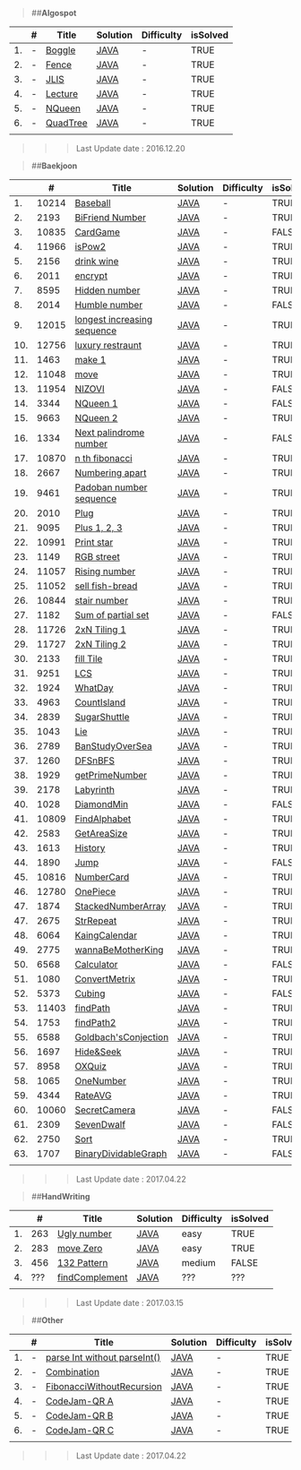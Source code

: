 > ##**Algospot**<br>

| | # | Title | Solution | Difficulty | isSolved |
|---|---| ---| --- | ---| ---|
| 1. | - | [Boggle](https://algospot.com/judge/problem/read/BOGGLE) | [JAVA](https://github.com/rtef23/Algorithm/blob/master/Algospot/BoggleGame/MainBoggle.java) | - | TRUE |
| 2. | - | [Fence](https://algospot.com/judge/problem/read/FENCE)| [JAVA](https://github.com/rtef23/Algorithm/blob/master/Algospot/FENCE/MainFence.java)| - | TRUE |
| 3. | - | [JLIS](https://algospot.com/judge/problem/read/JLIS)| [JAVA](https://github.com/rtef23/Algorithm/blob/master/Algospot/JLIS/MainJLIS.java)| - | TRUE |
| 4. | - | [Lecture](https://algospot.com/judge/problem/read/LECTURE)| [JAVA](https://github.com/rtef23/Algorithm/blob/master/Algospot/LECTURE/MainLecture.java)| - | TRUE |
| 5. | - | [NQueen](https://algospot.com/judge/problem/read/NQUEEN)| [JAVA](https://github.com/rtef23/Algorithm/blob/master/Algospot/NQueen/MainNQueen.java)| - | TRUE |
| 6. | - | [QuadTree](https://algospot.com/judge/problem/read/QUADTREE)| [JAVA](https://github.com/rtef23/Algorithm/blob/master/Algospot/QuodTree/MainQuod.java)| - | TRUE |
| | | | | | |
> > > Last Update date : 2016.12.20

> ##**Baekjoon**<br>

| | # | Title | Solution | Difficulty | isSolved |
|---|---| ---| --- | ---| ---|
| 1. | 10214 | [Baseball](https://acmicpc.net/problem/10214) | [JAVA](https://github.com/rtef23/Algorithm/blob/master/BaekJoon/BaseBall/MainBaseBall.java) | - | TRUE |
| 2. | 2193 | [BiFriend Number](https://acmicpc.net/problem/2193)| [JAVA](https://github.com/rtef23/Algorithm/blob/master/BaekJoon/BiFriendNum/MainPro2193.java)| - | TRUE |
| 3. | 10835 | [CardGame](https://acmicpc.net/problem/10835)| [JAVA](https://github.com/rtef23/Algorithm/blob/master/BaekJoon/CardGame/MainPro10835.java)| - | FALSE |
| 4. | 11966 | [isPow2](https://acmicpc.net/problem/11966)| [JAVA](https://github.com/rtef23/Algorithm/blob/master/BaekJoon/Chk2Pow2/MainPro11966.java)| - | TRUE|
| 5. | 2156 | [drink wine](https://acmicpc.net/problem/2156)| [JAVA](https://github.com/rtef23/Algorithm/blob/master/BaekJoon/DrinkWine/MainPro2156.java)| - | TRUE |
| 6. | 2011 | [encrypt](https://acmicpc.net/problem/2011)| [JAVA](https://github.com/rtef23/Algorithm/blob/master/BaekJoon/Encrypt/MainPro2011.java)| - | TRUE |
| 7. | 8595 | [Hidden number](https://acmicpc.net/problem/8595)| [JAVA](https://github.com/rtef23/Algorithm/blob/master/BaekJoon/HiddenNum/MainPro8595.java)| - | TRUE |
| 8. | 2014 | [Humble number](https://acmicpc.net/problem/2014)| [JAVA](https://github.com/rtef23/Algorithm/blob/master/BaekJoon/HumbleNumber/MainPro2014.java)| - | FALSE |
| 9. | 12015 | [longest increasing sequence](https://acmicpc.net/problem/12015)| [JAVA](https://github.com/rtef23/Algorithm/blob/master/BaekJoon/IncNumSeq2/MainPro12015_2.java)| - | TRUE |
| 10. | 12756 | [luxury restraunt](https://acmicpc.net/problem/12756)| [JAVA](https://github.com/rtef23/Algorithm/blob/master/BaekJoon/LuxuryRestraunt/MainPro12756.java)| - | TRUE |
| 11. | 1463 | [make 1](https://acmicpc.net/problem/1463)| [JAVA](https://github.com/rtef23/Algorithm/blob/master/BaekJoon/Make1/MainPro1463_2.java)| - | TRUE |
| 12. | 11048 | [move](https://acmicpc.net/problem/11048)| [JAVA](https://github.com/rtef23/Algorithm/blob/master/BaekJoon/Moving/MainPro11048.java)| - | TRUE |
| 13. | 11954 | [NIZOVI](https://acmicpc.net/problem/11954)| [JAVA](https://github.com/rtef23/Algorithm/blob/master/BaekJoon/NIZOVI/MainPro11954.java)| - | FALSE |
| 14. | 3344 | [NQueen 1](https://acmicpc.net/problem/3344)| [JAVA](https://github.com/rtef23/Algorithm/blob/master/BaekJoon/NQueen/MainPro3344.java)| - | FALSE |
| 15. | 9663 | [NQueen 2](https://acmicpc.net/problem/9663)| [JAVA](https://github.com/rtef23/Algorithm/blob/master/BaekJoon/NQueen/MainPro9663.java)| - | TRUE |
| 16. | 1334 | [Next palindrome number](https://acmicpc.net/problem/1334)| [JAVA](https://github.com/rtef23/Algorithm/blob/master/BaekJoon/NextPalindrome/MainPro1334.java)| - | FALSE |
| 17. | 10870 | [n th fibonacci](https://acmicpc.net/problem/10870)| [JAVA](https://github.com/rtef23/Algorithm/blob/master/BaekJoon/NthFibonacci/MainPro10870.java)| - | TRUE |
| 18. | 2667 | [Numbering apart](https://acmicpc.net/problem/2667)| [JAVA](https://github.com/rtef23/Algorithm/blob/master/BaekJoon/NumberingApart/MainPro2667.java)| - | TRUE |
| 19. | 9461 | [Padoban number sequence](https://acmicpc.net/problem/9461)| [JAVA](https://github.com/rtef23/Algorithm/blob/master/BaekJoon/Padoban_ISeq/MainPro9461.java)| - | TRUE |
| 20. | 2010 | [Plug](https://acmicpc.net/problem/2010)| [JAVA](https://github.com/rtef23/Algorithm/blob/master/BaekJoon/PlugCom/MainPro2010.java)| - | TRUE |
| 21. | 9095 | [Plus 1, 2, 3](https://acmicpc.net/problem/9095)| [JAVA](https://github.com/rtef23/Algorithm/blob/master/BaekJoon/Plus123/MainPro9095.java)| - | TRUE |
| 22. | 10991 | [Print star](https://acmicpc.net/problem/10991)| [JAVA](https://github.com/rtef23/Algorithm/blob/master/BaekJoon/PrintStar/MainPro10991.java)| - | TRUE |
| 23. | 1149 | [RGB street](https://acmicpc.net/problem/1149)| [JAVA](https://github.com/rtef23/Algorithm/blob/master/BaekJoon/RGBHouse/MainPro1149.java)| - | TRUE |
| 24. | 11057 | [Rising number](https://acmicpc.net/problem/11057)| [JAVA](https://github.com/rtef23/Algorithm/blob/master/BaekJoon/RisingNum/MainPro11057.java)| - | TRUE |
| 25. | 11052 | [sell fish-bread](https://acmicpc.net/problem/11052)| [JAVA](https://github.com/rtef23/Algorithm/blob/master/BaekJoon/SellBoung_a_bread/MainPro11052.java)| - | TRUE |
| 26. | 10844 | [stair number](https://acmicpc.net/problem/10844)| [JAVA](https://github.com/rtef23/Algorithm/blob/master/BaekJoon/StairNum/MainPro10844.java)| - | TRUE|
| 27. | 1182 | [Sum of partial set](https://acmicpc.net/problem/1182)| [JAVA](https://github.com/rtef23/Algorithm/blob/master/BaekJoon/SumOfPartialSet/MainPro1182.java)| - | FALSE|
| 28. | 11726 | [2xN Tiling 1](https://acmicpc.net/problem/11726)| [JAVA](https://github.com/rtef23/Algorithm/blob/master/BaekJoon/Tiling/MainPro11726.java)| - | TRUE |
| 29. | 11727 | [2xN Tiling 2](https://acmicpc.net/problem/11727)| [JAVA](https://github.com/rtef23/Algorithm/blob/master/BaekJoon/Tiling/MainPro11727.java)| - | TRUE |
| 30. | 2133 | [fill Tile](https://acmicpc.net/problem/2133)| [JAVA](https://github.com/rtef23/Algorithm/blob/master/BaekJoon/Tiling/MainPro2133.java)| - | TRUE |
| 31. | 9251 | [LCS](https://www.acmicpc.net/problem/9251) | [JAVA](https://github.com/rtef23/Algorithm/blob/master/BaekJoon/LCS/MainPro9251.java) | - | TRUE |
| 32. | 1924 | [WhatDay](https://www.acmicpc.net/problem/1924) | [JAVA](https://github.com/rtef23/Algorithm/blob/master/BaekJoon/WhatDay/MainPro1924.java) | - | TRUE |
| 33. | 4963 | [CountIsland](https://www.acmicpc.net/problem/4963) | [JAVA](https://github.com/rtef23/Algorithm/blob/master/BaekJoon/countIsland/MainPro4963.java)| - | TRUE |
| 34. | 2839 | [SugarShuttle](https://www.acmicpc.net/problem/2839) | [JAVA](https://github.com/rtef23/Algorithm/blob/master/BaekJoon/SugarShuttle/MainPro2839.java)| - | TRUE |
| 35. | 1043| [Lie](https://www.acmicpc.net/problem/1043) | [JAVA](https://github.com/rtef23/Algorithm/blob/master/BaekJoon/Liar/MainPro1043.java)| - | TRUE |
| 36. | 2789| [BanStudyOverSea](https://www.acmicpc.net/problem/2789)| [JAVA](https://github.com/rtef23/Algorithm/blob/master/BaekJoon/BanStudyOversea/MainPro2789.java)| - | TRUE |
| 37. | 1260| [DFSnBFS](https://www.acmicpc.net/problem/1260)| [JAVA](https://github.com/rtef23/Algorithm/blob/master/BaekJoon/DFSnBFS/MainPro1260.java)| - | TRUE |
| 38. | 1929| [getPrimeNumber](https://www.acmicpc.net/problem/1929)| [JAVA](https://github.com/rtef23/Algorithm/blob/master/BaekJoon/GetPrimeNum/MainPro1929.java)| - | TRUE |
| 39. | 2178| [Labyrinth](https://www.acmicpc.net/problem/2178)| [JAVA](https://github.com/rtef23/Algorithm/blob/master/BaekJoon/Labyrinth/MainPro2178.java)| - | TRUE |
| 40. | 1028| [DiamondMin](https://www.acmicpc.net/problem/1028)| [JAVA](https://github.com/rtef23/Algorithm/blob/master/BaekJoon/DiamondMine/MainPro1028.java)| - | FALSE |
| 41. | 10809| [FindAlphabet](https://www.acmicpc.net/problem/10809)| [JAVA](https://github.com/rtef23/Algorithm/blob/master/BaekJoon/FindAlphabet/MainPro10809.java)| - | TRUE |
| 42. | 2583| [GetAreaSize](https://www.acmicpc.net/problem/2583)| [JAVA](https://github.com/rtef23/Algorithm/blob/master/BaekJoon/GetAreaSize/Main2583.java)| - | TRUE |
| 43. | 1613| [History](https://www.acmicpc.net/problem/1613)| [JAVA](https://github.com/rtef23/Algorithm/blob/master/BaekJoon/History/Main1613.java)| - | TRUE |
| 44. | 1890| [Jump](https://www.acmicpc.net/problem/1890)| [JAVA](https://github.com/rtef23/Algorithm/blob/master/BaekJoon/Jump/MainPro1890.java)| - | FALSE |
| 45. | 10816| [NumberCard](https://www.acmicpc.net/problem/10816)| [JAVA](https://github.com/rtef23/Algorithm/blob/master/BaekJoon/NumberCard/MainPro10816.java)| - | TRUE |
| 46. | 12780| [OnePiece](https://www.acmicpc.net/problem/12780)| [JAVA](https://github.com/rtef23/Algorithm/blob/master/BaekJoon/Onepiece/MainPro12780.java)| - | TRUE|
| 47. | 1874| [StackedNumberArray](https://www.acmicpc.net/problem/1874)| [JAVA](https://github.com/rtef23/Algorithm/blob/master/BaekJoon/StackedNumberArray/Main1874.java)| - | TRUE |
| 47. | 2675| [StrRepeat](https://www.acmicpc.net/problem/2675)| [JAVA](https://github.com/rtef23/Algorithm/blob/master/BaekJoon/StrRepeat/MainPro2675.java)| - | TRUE |
| 48. | 6064| [KaingCalendar](https://www.acmicpc.net/problem/6064)| [JAVA](https://github.com/rtef23/Algorithm/blob/master/BaekJoon/kaingCal/MainPro6064.java)| - | TRUE |
| 49. | 2775| [wannaBeMotherKing](https://www.acmicpc.net/problem/2775)| [JAVA](https://github.com/rtef23/Algorithm/blob/master/BaekJoon/wannaBeMotherKing/MainPro2775.java)| - | TRUE |
| 50. | 6568| [Calculator](https://www.acmicpc.net/problem/6568)| [JAVA](https://github.com/rtef23/Algorithm/blob/master/BaekJoon/Calculator/MainPro6568_1.java)| - | FALSE |
| 51. | 1080| [ConvertMetrix](https://www.acmicpc.net/problem/1080)| [JAVA](https://github.com/rtef23/Algorithm/blob/master/BaekJoon/ConvertMetrix/MainPro1080.java)| - | TRUE |
| 52. | 5373| [Cubing](https://www.acmicpc.net/problem/5373)| [JAVA](https://github.com/rtef23/Algorithm/blob/master/BaekJoon/Cubing/MainPro5373.java)| - | FALSE |
| 53. | 11403| [findPath](https://www.acmicpc.net/problem/11403)| [JAVA](https://github.com/rtef23/Algorithm/blob/master/BaekJoon/FindPath/MainPro11403.java)| - | TRUE |
| 54. | 1753| [findPath2](https://www.acmicpc.net/problem/1753)| [JAVA](https://github.com/rtef23/Algorithm/blob/master/BaekJoon/FindPath/MainPro1753.java)| - | TRUE |
| 55. | 6588| [Goldbach'sConjection](https://www.acmicpc.net/problem/6588)| [JAVA](https://github.com/rtef23/Algorithm/blob/master/BaekJoon/GoldbachConjecture/MainPro6588.java)| - | TRUE |
| 56. | 1697| [Hide&Seek](https://www.acmicpc.net/problem/1697)| [JAVA](https://github.com/rtef23/Algorithm/blob/master/BaekJoon/HideAndSeek/MainPro1697.java)| - | TRUE |
| 57. | 8958| [OXQuiz](https://www.acmicpc.net/problem/8958)| [JAVA](https://github.com/rtef23/Algorithm/blob/master/BaekJoon/OX/MainPro8958.java)| - | TRUE |
| 58. | 1065| [OneNumber](https://www.acmicpc.net/problem/1065)| [JAVA](https://github.com/rtef23/Algorithm/blob/master/BaekJoon/OneNumber/MainPro1065.java)| - | TRUE |
| 59. | 4344| [RateAVG](https://www.acmicpc.net/problem/4344)| [JAVA](https://github.com/rtef23/Algorithm/blob/master/BaekJoon/RateAvg/MainPro4344.java)| - | TRUE |
| 60. | 10060| [SecretCamera](https://www.acmicpc.net/problem/10060)| [JAVA](https://github.com/rtef23/Algorithm/blob/master/BaekJoon/SecretCamera/MainPro10060.java)| - | FALSE |
| 61. | 2309| [SevenDwalf](https://www.acmicpc.net/problem/2309)| [JAVA](https://github.com/rtef23/Algorithm/blob/master/BaekJoon/SnowWhite/MainPro2309.java)| - | FALSE |
| 62. | 2750| [Sort](https://www.acmicpc.net/problem/2750)| [JAVA](https://github.com/rtef23/Algorithm/blob/master/BaekJoon/Sort/MainPro2750.java)| - | TRUE |
| 63. | 1707| [BinaryDividableGraph](https://www.acmicpc.net/problem/1707)| [JAVA](https://github.com/rtef23/Algorithm/blob/master/BaekJoon/isBinaryDividableGraph/MainPro1707.java)| - | FALSE |
| | | | | | |
>>>Last Update date : 2017.04.22

>##**HandWriting**<br>

| | # | Title | Solution | Difficulty | isSolved|
|---|---|---|---|---|---|
| 1. | 263 | [Ugly number](https://leetcode.com/problems/ugly-number/)| [JAVA](https://github.com/rtef23/Algorithm/blob/master/HandWriting/UglyNumber/UglyNumber.java)| easy | TRUE |
| 2. | 283 | [move Zero](https://leetcode.com/problems/move-zeroes/)| [JAVA](https://github.com/rtef23/Algorithm/blob/master/HandWriting/moveZero/moveZero.java)| easy | TRUE |
| 3. | 456 | [132 Pattern](https://leetcode.com/problems/132-pattern/)| [JAVA]()| medium | FALSE |
| 4. | ??? | [findComplement]()| [JAVA](https://github.com/rtef23/Algorithm/blob/master/HandWriting/findComplement/findComplement.java)| ??? | ??? |
| | | | | | |
>>>Last Update date : 2017.03.15

>##**Other**<br>

| | # | Title | Solution | Difficulty | isSolved |
|---|---|---|---|---|---|
| 1. | - | [parse Int without parseInt()](https://github.com/rtef23/Algorithm/blob/master/MDfiles/parseInt.md)| [JAVA](https://github.com/rtef23/Algorithm/blob/master/others/Algorithm/ParseInt.java)| - | TRUE |
| 2. | - | [Combination]()| [JAVA](https://github.com/rtef23/Algorithm/blob/master/others/Algorithm/Combination.java) | - | TRUE |
| 3. | - | [FibonacciWithoutRecursion]()| [JAVA](https://github.com/rtef23/Algorithm/blob/master/others/Algorithm/FibonacciWithoutRecursion.java)| - | TRUE |
| 4. | - | [CodeJam-QR A](https://code.google.com/codejam/contest/5304486/dashboard#s=p0)| [JAVA](https://github.com/rtef23/Algorithm/blob/master/others/CodeJam2017_QR/A.java)| - | TRUE |
| 5. | - | [CodeJam-QR B](https://code.google.com/codejam/contest/5304486/dashboard#s=p1)| [JAVA](https://github.com/rtef23/Algorithm/blob/master/others/CodeJam2017_QR/B.java)| - | TRUE |
| 6. | - | [CodeJam-QR C](https://code.google.com/codejam/contest/5304486/dashboard#s=p2)| [JAVA](https://github.com/rtef23/Algorithm/blob/master/others/CodeJam2017_QR/C.java)| - | TRUE |
| | | | | | |

>>>Last Update date : 2017.04.22

